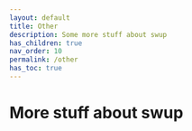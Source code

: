 ```yaml
---
layout: default
title: Other
description: Some more stuff about swup
has_children: true
nav_order: 10
permalink: /other
has_toc: true
---
```


# More stuff about swup
